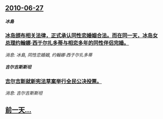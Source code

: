 ## [2010-06-27](/news/2010/06/27/index.md)

##### 冰島
### [ 冰岛颁布相关法律，正式承认同性恋婚姻合法。而在同一天，冰岛女总理约翰娜·西于尔扎多蒂与相恋多年的同性伴侣完婚。](/news/2010/06/27/冰岛颁布相关法律-正式承认同性恋婚姻合法-而在同一天-冰岛女总理约翰娜-西于尔扎多蒂与相恋多年的同性伴侣完婚.md)
_消息: 冰島, 同性恋婚姻, 约翰娜·西于尔扎多蒂_

##### 吉尔吉斯斯坦
### [ 吉尔吉斯就新宪法草案举行全民公决投票。](/news/2010/06/27/吉尔吉斯就新宪法草案举行全民公决投票.md)
_消息: 吉尔吉斯斯坦_

## [前一天...](/news/2010/06/26/index.md)

